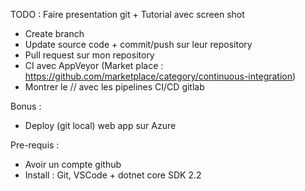 TODO : 
Faire presentation git + Tutorial avec screen shot

- Create branch
- Update source code + commit/push sur leur repository
- Pull request sur mon repository
- CI avec AppVeyor (Market place : https://github.com/marketplace/category/continuous-integration)
- Montrer le // avec les pipelines CI/CD gitlab

Bonus :
- Deploy (git local) web app sur Azure

Pre-requis : 
- Avoir un compte github
- Install : Git, VSCode + dotnet core SDK 2.2